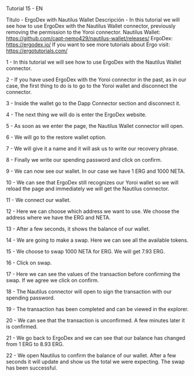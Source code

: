 Tutorial 15 - EN

Título - ErgoDex with Nautilus Wallet
Descripción - In this tutorial we will see how to use ErgoDex with the Nautilus Wallet connector, previously removing the permission to the Yoroi connector. Nautilus Wallet: https://github.com/capt-nemo429/nautilus-wallet/releases/
ErgoDex: https://ergodex.io/
If you want to see more tutorials about Ergo visit: https://ergotutorials.com/

1 - In this tutorial we will see how to use ErgoDex with the Nautilus Wallet connector. 

2 - If you have used ErgoDex with the Yoroi connector in the past, as in our case, the first thing to do is to go to the Yoroi wallet and disconnect the connector.

3 - Inside the wallet go to the Dapp Connector section and disconnect it.

4 - The next thing we will do is enter the ErgoDex website.

5 - As soon as we enter the page, the Nautilus Wallet connector will open.

6 - We will go to the restore wallet option. 

7 - We will give it a name and it will ask us to write our recovery phrase.

8 - Finally we write our spending password and click on confirm. 

9 - We can now see our wallet. In our case we have 1 ERG and 1000 NETA.

10 - We can see that ErgoDex still recognizes our Yoroi wallet so we will reload the page and immediately we will get the Nautilus connector.

11 - We connect our wallet.

12 - Here we can choose which address we want to use. We choose the address where we have the ERG and NETA.

13 - After a few seconds, it shows the balance of our wallet. 

14 - We are going to make a swap. Here we can see all the available tokens.

15 - We choose to swap 1000 NETA for ERG. We will get 7.93 ERG.

16 - Click on swap.

17 - Here we can see the values of the transaction before confirming the swap. If we agree we click on confirm.

18 - The Nautilus connector will open to sign the transaction with our spending password. 

19 - The transaction has been completed and can be viewed in the explorer.

20 - We can see that the transaction is unconfirmed. A few minutes later it is confirmed.

21 - We go back to ErgoDex and we can see that our balance has changed from 1 ERG to 8.93 ERG.

22 - We open Nautilus to confirm the balance of our wallet. After a few seconds it will update and show us the total we were expecting. The swap has been successful.
